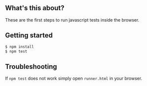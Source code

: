 ## What's this about?

These are the first steps to run javascript tests inside the browser.

## Getting started

```sh
$ npm install
$ npm test
```
## Troubleshooting

If `npm test` does not work simply open `runner.html` in your browser.
